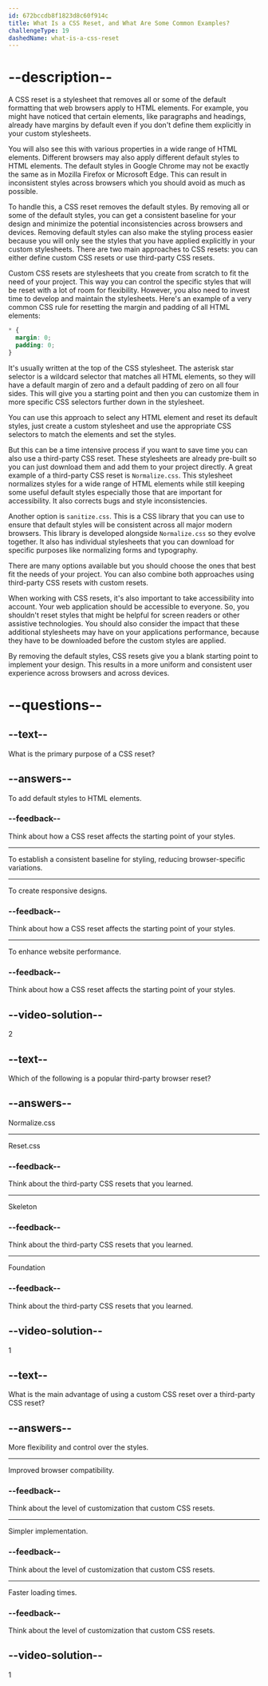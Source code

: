 ```yaml
---
id: 672bccdb8f1823d8c60f914c
title: What Is a CSS Reset, and What Are Some Common Examples?
challengeType: 19
dashedName: what-is-a-css-reset
---
```


# --description--

A CSS reset is a stylesheet that removes all or some of the default formatting that web browsers apply to HTML elements. For example, you might have noticed that certain elements, like paragraphs and headings, already have margins by default even if you don't define them explicitly in your custom stylesheets.

You will also see this with various properties in a wide range of HTML elements. Different browsers may also apply different default styles to HTML elements. The default styles in Google Chrome may not be exactly the same as in Mozilla Firefox or Microsoft Edge. This can result in inconsistent styles across browsers which you should avoid as much as possible.

To handle this, a CSS reset removes the default styles. By removing all or some of the default styles, you can get a consistent baseline for your design and minimize the potential inconsistencies across browsers and devices. Removing default styles can also make the styling process easier because you will only see the styles that you have applied explicitly in your custom stylesheets. There are two main approaches to CSS resets: you can either define custom CSS resets or use third-party CSS resets.

Custom CSS resets are stylesheets that you create from scratch to fit the need of your project. This way you can control the specific styles that will be reset with a lot of room for flexibility. However, you also need to invest time to develop and maintain the stylesheets. Here's an example of a very common CSS rule for resetting the margin and padding of all HTML elements:

```css
* {
  margin: 0;
  padding: 0;
}
```

It's usually written at the top of the CSS stylesheet. The asterisk star selector is a wildcard selector that matches all HTML elements, so they will have a default margin of zero and a default padding of zero on all four sides. This will give you a starting point and then you can customize them in more specific CSS selectors further down in the stylesheet.

You can use this approach to select any HTML element and reset its default styles, just create a custom stylesheet and use the appropriate CSS selectors to match the elements and set the styles.

But this can be a time intensive process if you want to save time you can also use a third-party CSS reset. These stylesheets are already pre-built so you can just download them and add them to your project directly. A great example of a third-party CSS reset is `Normalize.css`. This stylesheet normalizes styles for a wide range of HTML elements  while still keeping some useful default styles especially those that are important for accessibility. It also corrects bugs and style inconsistencies.

Another option is `sanitize.css`. This is a CSS library that you can use to ensure that default styles will be consistent across all major modern browsers. This library is developed alongside `Normalize.css` so they evolve together. It also has individual stylesheets that you can download for specific purposes like normalizing forms and typography.

There are many options available but you should choose the ones that best fit the needs of your project. You can also combine both approaches using third-party CSS resets with custom resets.

When working with CSS resets, it's also important to take accessibility into account. Your web application should be accessible to everyone. So, you shouldn't reset styles that might be helpful for screen readers or other assistive technologies. You should also consider the impact that these additional stylesheets may have on your applications performance, because they have to be downloaded before the custom styles are applied.

By removing the default styles, CSS resets give you a blank starting point to implement your design. This results in a more uniform and consistent user experience across browsers and across devices.

# --questions--

## --text--

What is the primary purpose of a CSS reset?

## --answers--

To add default styles to HTML elements.

### --feedback--

Think about how a CSS reset affects the starting point of your styles.

---

To establish a consistent baseline for styling, reducing browser-specific variations.

---

To create responsive designs.

### --feedback--

Think about how a CSS reset affects the starting point of your styles.

---

To enhance website performance.

### --feedback--

Think about how a CSS reset affects the starting point of your styles.

## --video-solution--

2

## --text--

Which of the following is a popular third-party browser reset?

## --answers--

Normalize.css

---

Reset.css

### --feedback--

Think about the third-party CSS resets that you learned.

---

Skeleton

### --feedback--

Think about the third-party CSS resets that you learned.

---

Foundation

### --feedback--

Think about the third-party CSS resets that you learned.

## --video-solution--

1

## --text--

What is the main advantage of using a custom CSS reset over a third-party CSS reset?

## --answers--

More flexibility and control over the styles.

---

Improved browser compatibility.

### --feedback--

Think about the level of customization that custom CSS resets.

---

Simpler implementation.

### --feedback--

Think about the level of customization that custom CSS resets.

---

Faster loading times.

### --feedback--

Think about the level of customization that custom CSS resets.

## --video-solution--

1
